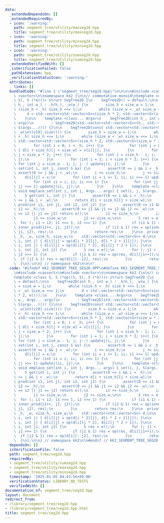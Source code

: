 ```yaml
---
data:
  _extendedDependsOn: []
  _extendedRequiredBy:
  - icon: ':warning:'
    path: segment_tree/utility/maxseg2d.hpp
    title: segment_tree/utility/maxseg2d.hpp
  - icon: ':warning:'
    path: segment_tree/utility/minseg2d.hpp
    title: segment_tree/utility/minseg2d.hpp
  - icon: ':warning:'
    path: segment_tree/utility/sumseg2d.hpp
    title: segment_tree/utility/sumseg2d.hpp
  _extendedVerifiedWith: []
  _isVerificationFailed: false
  _pathExtension: hpp
  _verificationStatusIcon: ':warning:'
  attributes:
    links: []
  bundledCode: "#line 1 \"segment_tree/seg2d.hpp\"\n\n\n\n#include <cassert>\n#include\
    \ <vector>\n\nnamespace kk2 {\n\n// commutative monoid\ntemplate <class S, S (*op)(S,\
    \ S), S (*e)()> struct SegTree2D {\n    SegTree2D() = default;\n\n    SegTree2D(int\
    \ h_, int w_) : _h(h_), _w(w_) {\n        size_h = size_w = 1;\n        while\
    \ (size_h < _h) size_h <<= 1;\n        while (size_w < _w) size_w <<= 1;\n   \
    \     d = std::vector<std::vector<S>>(size_h * 2, std::vector<S>(size_w * 2, e()));\n\
    \    }\n\n    template <class... Args>\n    SegTree2D(int h_, int w_, Args...\
    \ args)\n        : SegTree2D(std::vector<std::vector<S>>(h_, std::vector<S>(w_,\
    \ S(args...)))) {}\n\n    SegTree2D(const std::vector<std::vector<S>> &v) : _h(int(v.size())),\
    \ _w(int(v[0].size())) {\n        size_h = size_w = 1;\n        while (size_h\
    \ < _h) size_h <<= 1;\n        while (size_w < _w) size_w <<= 1;\n        d =\
    \ std::vector<std::vector<S>>(size_h * 2, std::vector<S>(size_w * 2, e()));\n\
    \        for (int i = 0; i < _h; i++) {\n            for (int j = 0; j < _w; j++)\
    \ { d[i + size_h][j + size_w] = v[i][j]; }\n        }\n        for (int j = size_w;\
    \ j < size_w * 2; j++) {\n            for (int i = size_h - 1; i; i--) updatei(i,\
    \ j);\n        }\n        for (int i = 1; i < size_h * 2; i++) {\n           \
    \ for (int j = size_w - 1; j; j--) updatej(i, j);\n        }\n    }\n\n    void\
    \ set(int i, int j, const S &x) {\n        assert(0 <= i && i < _h);\n       \
    \ assert(0 <= j && j < _w);\n        i += size_h;\n        j += size_w;\n    \
    \    d[i][j] = x;\n        for (int ii = i >> 1; ii; ii >>= 1) updatei(ii, j);\n\
    \        for (int ii = i; ii; ii >>= 1) {\n            for (int jj = j >> 1; jj;\
    \ jj >>= 1) updatej(ii, jj);\n        }\n    }\n\n    template <class... Args>\
    \ void emplace_set(int i, int j, Args... args) { set(i, j, S(args...)); }\n\n\
    \    S get(int i, int j) {\n        assert(0 <= i && i < _h);\n        assert(0\
    \ <= j && j < _w);\n        return d[i + size_h][j + size_w];\n    }\n\n    S\
    \ prod(int i1, int j1, int i2, int j2) {\n        assert(0 <= i1 && i1 <= i2 &&\
    \ i2 <= _h);\n        assert(0 <= j1 && j1 <= j2 && j2 <= _w);\n        if (i1\
    \ == i2 || j1 == j2) return e();\n        i1 += size_h;\n        i2 += size_h;\n\
    \        j1 += size_w;\n        j2 += size_w;\n\n        S res = e();\n      \
    \  for (; i1 < i2; i1 >>= 1, i2 >>= 1) {\n            if (i1 & 1) res = op(res,\
    \ inner_prod(i1++, j1, j2));\n            if (i2 & 1) res = op(inner_prod(--i2,\
    \ j1, j2), res);\n        }\n        return res;\n    }\n\n  private:\n    int\
    \ _h, _w, size_h, size_w;\n    std::vector<std::vector<S>> d;\n\n    void updatei(int\
    \ i, int j) { d[i][j] = op(d[i * 2][j], d[i * 2 + 1][j]); }\n\n    void updatej(int\
    \ i, int j) { d[i][j] = op(d[i][j * 2], d[i][j * 2 + 1]); }\n\n    S inner_prod(int\
    \ i, int j1, int j2) {\n        S res = e();\n        for (; j1 < j2; j1 >>= 1,\
    \ j2 >>= 1) {\n            if (j1 & 1) res = op(res, d[i][j1++]);\n          \
    \  if (j2 & 1) res = op(d[i][--j2], res);\n        }\n        return res;\n  \
    \  }\n};\n\n} // namespace kk2\n\n\n"
  code: "#ifndef KK2_SEGMENT_TREE_SEG2D_HPP\n#define KK2_SEGMENT_TREE_SEG2D_HPP 1\n\
    \n#include <cassert>\n#include <vector>\n\nnamespace kk2 {\n\n// commutative monoid\n\
    template <class S, S (*op)(S, S), S (*e)()> struct SegTree2D {\n    SegTree2D()\
    \ = default;\n\n    SegTree2D(int h_, int w_) : _h(h_), _w(w_) {\n        size_h\
    \ = size_w = 1;\n        while (size_h < _h) size_h <<= 1;\n        while (size_w\
    \ < _w) size_w <<= 1;\n        d = std::vector<std::vector<S>>(size_h * 2, std::vector<S>(size_w\
    \ * 2, e()));\n    }\n\n    template <class... Args>\n    SegTree2D(int h_, int\
    \ w_, Args... args)\n        : SegTree2D(std::vector<std::vector<S>>(h_, std::vector<S>(w_,\
    \ S(args...)))) {}\n\n    SegTree2D(const std::vector<std::vector<S>> &v) : _h(int(v.size())),\
    \ _w(int(v[0].size())) {\n        size_h = size_w = 1;\n        while (size_h\
    \ < _h) size_h <<= 1;\n        while (size_w < _w) size_w <<= 1;\n        d =\
    \ std::vector<std::vector<S>>(size_h * 2, std::vector<S>(size_w * 2, e()));\n\
    \        for (int i = 0; i < _h; i++) {\n            for (int j = 0; j < _w; j++)\
    \ { d[i + size_h][j + size_w] = v[i][j]; }\n        }\n        for (int j = size_w;\
    \ j < size_w * 2; j++) {\n            for (int i = size_h - 1; i; i--) updatei(i,\
    \ j);\n        }\n        for (int i = 1; i < size_h * 2; i++) {\n           \
    \ for (int j = size_w - 1; j; j--) updatej(i, j);\n        }\n    }\n\n    void\
    \ set(int i, int j, const S &x) {\n        assert(0 <= i && i < _h);\n       \
    \ assert(0 <= j && j < _w);\n        i += size_h;\n        j += size_w;\n    \
    \    d[i][j] = x;\n        for (int ii = i >> 1; ii; ii >>= 1) updatei(ii, j);\n\
    \        for (int ii = i; ii; ii >>= 1) {\n            for (int jj = j >> 1; jj;\
    \ jj >>= 1) updatej(ii, jj);\n        }\n    }\n\n    template <class... Args>\
    \ void emplace_set(int i, int j, Args... args) { set(i, j, S(args...)); }\n\n\
    \    S get(int i, int j) {\n        assert(0 <= i && i < _h);\n        assert(0\
    \ <= j && j < _w);\n        return d[i + size_h][j + size_w];\n    }\n\n    S\
    \ prod(int i1, int j1, int i2, int j2) {\n        assert(0 <= i1 && i1 <= i2 &&\
    \ i2 <= _h);\n        assert(0 <= j1 && j1 <= j2 && j2 <= _w);\n        if (i1\
    \ == i2 || j1 == j2) return e();\n        i1 += size_h;\n        i2 += size_h;\n\
    \        j1 += size_w;\n        j2 += size_w;\n\n        S res = e();\n      \
    \  for (; i1 < i2; i1 >>= 1, i2 >>= 1) {\n            if (i1 & 1) res = op(res,\
    \ inner_prod(i1++, j1, j2));\n            if (i2 & 1) res = op(inner_prod(--i2,\
    \ j1, j2), res);\n        }\n        return res;\n    }\n\n  private:\n    int\
    \ _h, _w, size_h, size_w;\n    std::vector<std::vector<S>> d;\n\n    void updatei(int\
    \ i, int j) { d[i][j] = op(d[i * 2][j], d[i * 2 + 1][j]); }\n\n    void updatej(int\
    \ i, int j) { d[i][j] = op(d[i][j * 2], d[i][j * 2 + 1]); }\n\n    S inner_prod(int\
    \ i, int j1, int j2) {\n        S res = e();\n        for (; j1 < j2; j1 >>= 1,\
    \ j2 >>= 1) {\n            if (j1 & 1) res = op(res, d[i][j1++]);\n          \
    \  if (j2 & 1) res = op(d[i][--j2], res);\n        }\n        return res;\n  \
    \  }\n};\n\n} // namespace kk2\n\n#endif // KK2_SEGMENT_TREE_SEG2D_HPP\n"
  dependsOn: []
  isVerificationFile: false
  path: segment_tree/seg2d.hpp
  requiredBy:
  - segment_tree/utility/sumseg2d.hpp
  - segment_tree/utility/maxseg2d.hpp
  - segment_tree/utility/minseg2d.hpp
  timestamp: '2025-01-05 04:43:56+09:00'
  verificationStatus: LIBRARY_NO_TESTS
  verifiedWith: []
documentation_of: segment_tree/seg2d.hpp
layout: document
redirect_from:
- /library/segment_tree/seg2d.hpp
- /library/segment_tree/seg2d.hpp.html
title: segment_tree/seg2d.hpp
---
```

